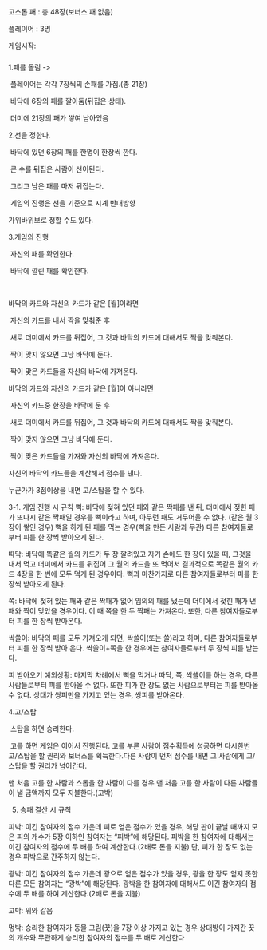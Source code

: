 고스톱 패 : 총 48장(보너스 패 없음)

플레이어 : 3명



게임시작:

###  	

1.패를 돌림 ->

​	플레이어는 각각 7장씩의 손패를 가짐.(총 21장)

​	바닥에 6장의 패를 깔아둠(뒤집은 상태).

​	더미에 21장의 패가 쌓여 남아있음 



2.선을 정한다.

​	바닥에 있던 6장의 패를 한명이 한장씩 깐다.

​	큰 수를 뒤집은 사람이 선이된다.

​	그리고 남은 패를 마저 뒤집는다.

​	게임의 진행은 선을 기준으로 시계 반대방향


가위바위보로 정할 수도 있다.



3.게임의 진행

​	자신의 패를 확인한다.

​	바닥에 깔린 패를 확인한다.

​	

바닥의 카드와 자신의 카드가 같은 [월]이라면

​				자신의 카드를 내서 짝을 맞춰준 후

​				새로 더미에서 카드를 뒤집어, 그 것과 바닥의 카드에 대해서도 짝을 맞춰본다.

​				짝이 맞지 않으면 그냥 바닥에 둔다.

​				짝이 맞은 카드들을 자신의 바닥에 가져온다.



바닥의 카드와 자신의 카드가 같은 [월]이 아니라면

​					자신의 카드중 한장을 바닥에 둔 후			

​				새로 더미에서 카드를 뒤집어, 그 것과 바닥의 카드에 대해서도 짝을 맞춰본다.

​				짝이 맞지 않으면 그냥 바닥에 둔다.

​				짝이 맞은 카드들을 가져와 자신의 바닥에 가져온다.



자신의 바닥의 카드들을 계산해서 점수를 낸다.

누군가가 3점이상을 내면 고/스탑을 할 수 있다.

3-1. 게임 진행 시 규칙
뻑: 바닥에 젖혀 있던 패와 같은 짝패를 낸 뒤, 더미에서 젖힌 패가 또다시 같은 짝패일 경우를 뻑이라고 하며, 아무런 패도 거두어올 수 없다.
(같은 월 3장이 쌓인 경우)
뻑을 하게 된 패를 먹는 경우(뻑을 만든 사람과 무관) 다른 참여자들로부터 피를 한 장씩 받아오게 된다.

따닥: 바닥에 똑같은 월의 카드가 두 장 깔려있고 자기 손에도 한 장이 있을 때, 그것을 내서 먹고 더미에서
카드를 뒤집어 그 월의 카드을 또 먹어서 결과적으로 똑같은 월의 카드 4장을 한 번에 모두 먹게 된 경우이다.
뻑과 마찬가지로 다른 참여자들로부터 피를 한 장씩 받아오게 된다.

쪽: 바닥에 젖혀 있는 패와 같은 짝패가 없어 임의의 패를 냈는데 더미에서 젖힌 패가 낸 패와 짝이 맞았을 경우이다. 이 때 쪽을 한 두 짝패는 가져온다. 또한, 다른 참여자들로부터 피를 한 장씩 받아온다.

싹쓸이: 바닥의 패를 모두 가져오게 되면, 싹쓸이(또는 쓸)라고 하며, 다른 참여자들로부터 피를 한 장씩 받아 온다. 싹쓸이+쪽을 한 경우에는 참여자들로부터 두 장씩 피를 받는다.

피 받아오기 예외상황: 마지막 차례에서 뻑을 먹거나 따닥, 쪽, 싹쓸이를 하는 경우, 다른 사람들로부터 피를 받아올 수 없다. 또한 피가 한 장도 없는 사람으로부터는 피를 받아올 수 없다. 상대가 쌍피만을 가지고 있는 경우, 쌍피를 받아온다.


4.고/스탑

​	스탑을 하면 승리한다.

​	고를 하면 게임은 이어서 진행된다. 고를 부른 사람이 점수획득에 성공하면 다시한번 고/스탑을 할 권리와 보너스를 획득한다.다른 사람이 먼저 점수를 내면 그 사람에게 고/스탑을 할 권리가 넘어간다.

맨 처음 고를 한 사람과 스톱을 한 사람이 다를 경우 맨 처음 고를 한 사람이 다른 사람들이 낼 금액까지 모두 지불한다.(고박)


5. 승패 결산 시 규칙

피박: 이긴 참여자의 점수 가운데 피로 얻은 점수가 있을 경우, 해당 판이 끝날 때까지 모은 피의 개수가 5장 이하인 참여자는 “피박”에 해당된다. 피박을 한 참여자에 대해서는 이긴 참여자의 점수에 두 배를 하여 계산한다.(2배로 돈을 지불) 단, 피가 한 장도 없는 경우 피박으로 간주하지 않는다.

광박: 이긴 참여자의 점수 가운데 광으로 얻은 점수가 있을 경우, 광을 한 장도 얻지 못한 다른 모든 참여자는 “광박”에 해당된다. 광박을 한 참여자에 대해서도 이긴 참여자의 점수에 두 배를 하여 계산한다.(2배로 돈을 지불)

고박: 위와 같음

멍박: 승리한 참여자가 동물 그림(끗)을 7장 이상 가지고 있는 경우 상대방이 가져간 끗의 개수와 무관하게 승리한 참여자의 점수를 두 배로 계산한다

